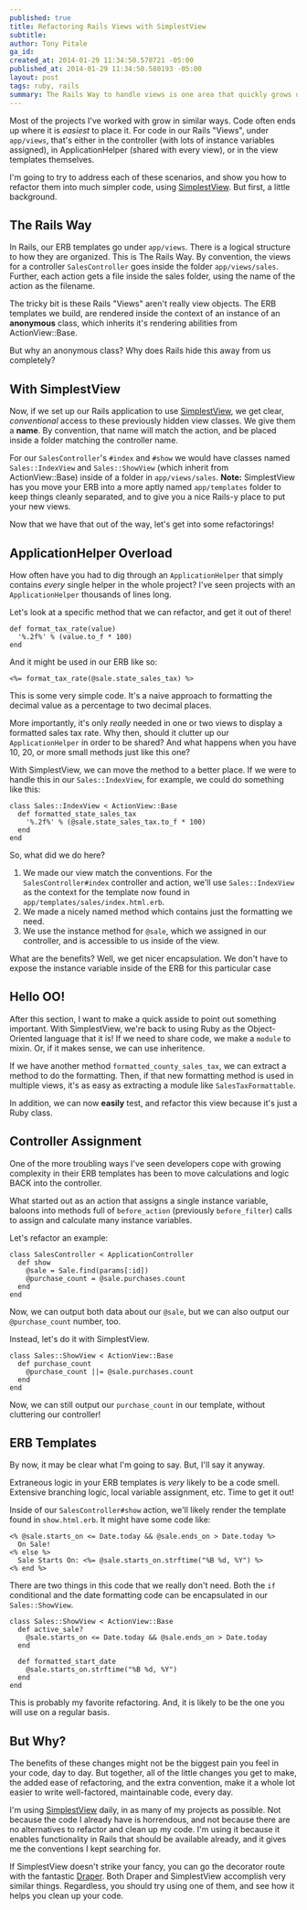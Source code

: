 ```yaml
---
published: true
title: Refactoring Rails Views with SimplestView
subtitle: 
author: Tony Pitale
ga_id: 
created_at: 2014-01-29 11:34:50.578721 -05:00
published_at: 2014-01-29 11:34:50.580193 -05:00
layout: post
tags: ruby, rails
summary: The Rails Way to handle views is one area that quickly grows unwieldy in larger projects. I'd like to share how I use SimplestView to clean up my views, and their corresponding controllers and helpers.
---
```


Most of the projects I've worked with grow in similar ways. Code often ends up where it is _easiest_ to place it. For code in our Rails "Views", under `app/views`, that's either in the controller (with lots of instance variables assigned), in ApplicationHelper (shared with every view), or in the view templates themselves.

I'm going to try to address each of these scenarios, and show you how to refactor them into much simpler code, using [SimplestView](https://github.com/tpitale/simplest_view). But first, a little background.

## The Rails Way ##

In Rails, our ERB templates go under `app/views`. There is a logical structure to how they are organized. This is The Rails Way. By convention, the views for a controller `SalesController` goes inside the folder `app/views/sales`. Further, each action gets a file inside the sales folder, using the name of the action as the filename.

The tricky bit is these Rails "Views" aren't really view objects. The ERB templates we build, are rendered inside the context of an instance of an **anonymous** class, which inherits it's rendering abilities from ActionView::Base.

But why an anonymous class? Why does Rails hide this away from us completely?

## With SimplestView ##

Now, if we set up our Rails application to use [SimplestView](https://github.com/tpitale/simplest_view#usage), we get clear, _conventional_ access to these previously hidden view classes. We give them a **name**. By convention, that name will match the action, and be placed inside a folder matching the controller name.

For our `SalesController`'s `#index` and `#show` we would have classes named `Sales::IndexView` and `Sales::ShowView` (which inherit from ActionView::Base) inside of a folder in `app/views/sales`. **Note:** SimplestView has you move your ERB into a more aptly named `app/templates` folder to keep things cleanly separated, and to give you a nice Rails-y place to put your new views.

Now that we have that out of the way, let's get into some refactorings!

## ApplicationHelper Overload ##

How often have you had to dig through an `ApplicationHelper` that simply contains _every_ single helper in the whole project? I've seen projects with an `ApplicationHelper` thousands of lines long.

Let's look at a specific method that we can refactor, and get it out of there!

<pre><code class='language-ruby'>def format_tax_rate(value)
  '%.2f%' % (value.to_f * 100)
end
</code></pre>

And it might be used in our ERB like so:

<pre><code class='language-ruby'>&lt;%= format_tax_rate(@sale.state_sales_tax) %&gt;
</code></pre>

This is some very simple code. It's a naive approach to formatting the decimal value as a percentage to two decimal places.

More importantly, it's only _really_ needed in one or two views to display a formatted sales tax rate. Why then, should it clutter up our `ApplicationHelper` in order to be shared? And what happens when you have 10, 20, or more small methods just like this one?

With SimplestView, we can move the method to a better place. If we were to handle this in our `Sales::IndexView`, for example, we could do something like this:

<pre><code class='language-ruby'>class Sales::IndexView &lt; ActionView::Base
  def formatted_state_sales_tax
    '%.2f%' % (@sale.state_sales_tax.to_f * 100)
  end
end
</code></pre>

So, what did we do here?

1. We made our view match the conventions. For the `SalesController#index` controller and action, we'll use `Sales::IndexView` as the context for the template now found in `app/templates/sales/index.html.erb`.
2. We made a nicely named method which contains just the formatting we need.
3. We use the instance method for `@sale`, which we assigned in our controller, and is accessible to us inside of the view.

What are the benefits? Well, we get nicer encapsulation. We don't have to expose the instance variable inside of the ERB for this particular case

## Hello OO! ##

After this section, I want to make a quick asside to point out something important. With SimplestView, we're back to using Ruby as the Object-Oriented language that it is! If we need to share code, we make a `module` to mixin. Or, if it makes sense, we can use inheritence.

If we have another method `formatted_county_sales_tax`, we can extract a method to do the formatting. Then, if that new formatting method is used in multiple views, it's as easy as extracting a module like `SalesTaxFormattable`.

In addition, we can now **easily** test, and refactor this view because it's just a Ruby class.

## Controller Assignment ##

One of the more troubling ways I've seen developers cope with growing complexity in their ERB templates has been to move calculations and logic BACK into the controller.

What started out as an action that assigns a single instance variable, baloons into methods full of `before_action` (previously `before_filter`) calls to assign and calculate many instance variables.

Let's refactor an example:

<pre><code class='language-ruby'>class SalesController &lt; ApplicationController
  def show
    @sale = Sale.find(params[:id])
    @purchase_count = @sale.purchases.count
  end
end
</code></pre>

Now, we can output both data about our `@sale`, but we can also output our `@purchase_count` number, too.

Instead, let's do it with SimplestView.

<pre><code class='language-ruby'>class Sales::ShowView &lt; ActionView::Base
  def purchase_count
    @purchase_count ||= @sale.purchases.count
  end
end
</code></pre>

Now, we can still output our `purchase_count` in our template, without cluttering our controller!

## ERB Templates ##

By now, it may be clear what I'm going to say. But, I'll say it anyway.

Extraneous logic in your ERB templates is _very_ likely to be a code smell. Extensive branching logic, local variable assignment, etc. Time to get it out!

Inside of our `SalesController#show` action, we'll likely render the template found in `show.html.erb`. It might have some code like:

<pre><code class='language-ruby'>&lt;% @sale.starts_on &lt;= Date.today &amp;&amp; @sale.ends_on > Date.today %&gt;
  On Sale!
&lt;% else %&gt;
  Sale Starts On: &lt;%= @sale.starts_on.strftime("%B %d, %Y") %&gt;
&lt;% end %&gt;
</code></pre>

There are two things in this code that we really don't need. Both the `if` conditional and the date formatting code can be encapsulated in our `Sales::ShowView`.

<pre><code class='language-ruby'>class Sales::ShowView &lt; ActionView::Base
  def active_sale?
    @sale.starts_on &lt;= Date.today &amp;&amp; @sale.ends_on > Date.today
  end

  def formatted_start_date
    @sale.starts_on.strftime("%B %d, %Y")
  end
end
</code></pre>

This is probably my favorite refactoring. And, it is likely to be the one you will use on a regular basis.

## But Why? ##

The benefits of these changes might not be the biggest pain you feel in your code, day to day. But together, all of the little changes you get to make,  the added ease of refactoring, and the extra convention, make it a whole lot easier to write well-factored, maintainable code, every day.

I'm using [SimplestView](https://github.com/tpitale/simplest_view) daily, in as many of my projects as possible. Not because the code I already have is horrendous, and not because there are no alternatives to refactor and clean up my code. I'm using it because it enables functionality in Rails that should be available already, and it gives me the conventions I kept searching for.

If SimplestView doesn't strike your fancy, you can go the decorator route with the fantastic [Draper](https://github.com/drapergem/draper). Both Draper and SimplestView accomplish very similar things. Regardless, you should try using one of them, and see how it helps you clean up your code.

